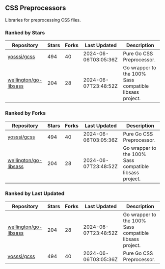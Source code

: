 ## CSS Preprocessors

Libraries for preprocessing CSS files.

### Ranked by Stars

| Repository | Stars | Forks | Last Updated | Description | 
|------------|-------|-------|--------------|-------------|
| [yosssi/gcss](https://github.com/yosssi/gcss) | 494 | 40 | 2024-06-06T03:05:36Z |  Pure Go CSS Preprocessor. |
| [wellington/go-libsass](https://github.com/wellington/go-libsass) | 204 | 28 | 2024-06-07T23:48:52Z |  Go wrapper to the 100% Sass compatible libsass project. |

### Ranked by Forks

| Repository | Stars | Forks | Last Updated | Description | 
|------------|-------|-------|--------------|-------------|
| [yosssi/gcss](https://github.com/yosssi/gcss) | 494 | 40 | 2024-06-06T03:05:36Z |  Pure Go CSS Preprocessor. |
| [wellington/go-libsass](https://github.com/wellington/go-libsass) | 204 | 28 | 2024-06-07T23:48:52Z |  Go wrapper to the 100% Sass compatible libsass project. |

### Ranked by Last Updated

| Repository | Stars | Forks | Last Updated | Description | 
|------------|-------|-------|--------------|-------------|
| [wellington/go-libsass](https://github.com/wellington/go-libsass) | 204 | 28 | 2024-06-07T23:48:52Z |  Go wrapper to the 100% Sass compatible libsass project. |
| [yosssi/gcss](https://github.com/yosssi/gcss) | 494 | 40 | 2024-06-06T03:05:36Z |  Pure Go CSS Preprocessor. |

